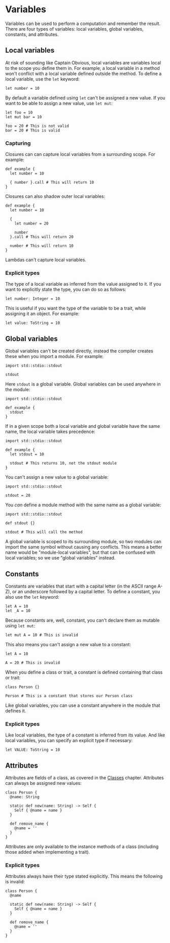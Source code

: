 # Variables

Variables can be used to perform a computation and remember the result. There
are four types of variables: local variables, global variables, constants, and
attributes.

## Local variables

At risk of sounding like Captain Obvious, local variables are variables local to
the scope you define them in. For example, a local variable in a method won't
conflict with a local variable defined outside the method. To define a local
variable, use the `let` keyword:

```inko
let number = 10
```

By default a variable defined using `let` can't be assigned a new value. If you
want to be able to assign a new value, use `let mut`:

```inko
let foo = 10
let mut bar = 10

foo = 20 # This is not valid
bar = 20 # This is valid
```

### Capturing

Closures can can capture local variables from a surrounding scope. For example:

```inko
def example {
  let number = 10

  { number }.call # This will return 10
}
```

Closures can also shadow outer local variables:

```inko
def example {
  let number = 10

  {
    let number = 20

    number
  }.call # This will return 20

  number # This will return 10
}
```

Lambdas can't capture local variables.

### Explicit types

The type of a local variable as inferred from the value assigned to it. If you
want to explicitly state the type, you can do so as follows:

```inko
let number: Integer = 10
```

This is useful if you want the type of the variable to be a trait, while
assigning it an object. For example:

```inko
let value: ToString = 10
```

## Global variables

Global variables can't be created directly, instead the compiler creates these
when you import a module. For example:

```inko
import std::stdio::stdout

stdout
```

Here `stdout` is a global variable. Global variables can be used anywhere in the
module:

```inko
import std::stdio::stdout

def example {
  stdout
}
```

If in a given scope both a local variable and global variable have the same
name, the local variable takes precedence:

```inko
import std::stdio::stdout

def example {
  let stdout = 10

  stdout # This returns 10, not the stdout module
}
```

You can't assign a new value to a global variable:

```inko
import std::stdio::stdout

stdout = 20
```

You _can_ define a module method with the same name as a global variable:

```inko
import std::stdio::stdout

def stdout {}

stdout # This will call the method
```

A global variable is scoped to its surrounding module, so two modules can import
the same symbol without causing any conflicts. This means a better name would be
"module-local variables", but that can be confused with local variables; so we
use "global variables" instead.

## Constants

Constants are variables that start with a capital letter (in the ASCII range
A-Z), or an underscore followed by a capital letter. To define a constant, you
also use the `let` keyword:

```inko
let A = 10
let _A = 10
```

Because constants are, well, constant, you can't declare them as mutable using `let
mut`:

```inko
let mut A = 10 # This is invalid
```

This also means you can't assign a new value to a constant:

```inko
let A = 10

A = 20 # This is invalid
```

When you define a class or trait, a constant is defined containing that class or
trait:

```inko
class Person {}

Person # This is a constant that stores our Person class
```

Like global variables, you can use a constant anywhere in the module that
defines it.

### Explicit types

Like local variables, the type of a constant is inferred from its value. And
like local variables, you can specify an explicit type if necessary:

```inko
let VALUE: ToString = 10
```

## Attributes

Attributes are fields of a class, as covered in the [Classes](classes.md)
chapter. Attributes can always be assigned new values:

```inko
class Person {
  @name: String

  static def new(name: String) -> Self {
    Self { @name = name }
  }

  def remove_name {
    @name = ''
  }
}
```

Attributes are only available to the instance methods of a class (including
those added when implementing a trait).

### Explicit types

Attributes always have their type stated explicitly. This means the following is
invalid:

```inko
class Person {
  @name

  static def new(name: String) -> Self {
    Self { @name = name }
  }

  def remove_name {
    @name = ''
  }
}
```
